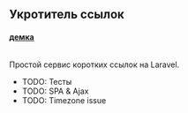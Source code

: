 ## Укротитель ссылок
#### <a href="https://shrt.vvproject.ru" target="shrt-demo">демка</a>

<img alt="" src="https://shrt.vvproject.ru/img/logo.png">

Простой сервис коротких ссылок на Laravel.

- TODO: Тесты
- TODO: SPA & Ajax
- TODO: Timezone issue
